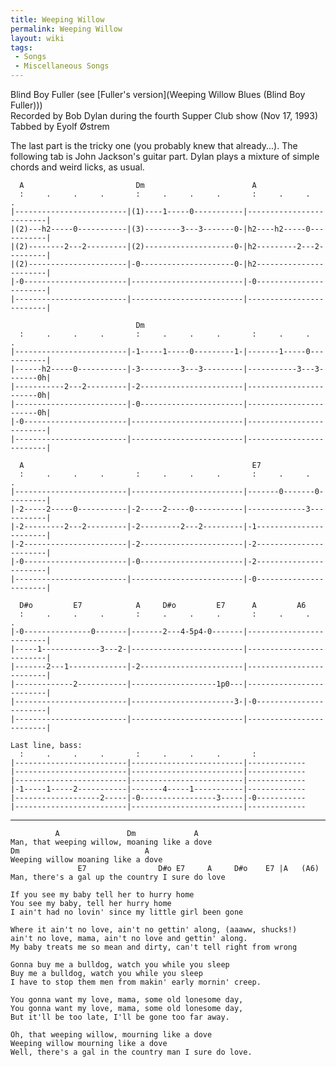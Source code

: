 ```yaml
---
title: Weeping Willow
permalink: Weeping Willow
layout: wiki
tags:
 - Songs
 - Miscellaneous Songs
---
```


Blind Boy Fuller (see [Fuller's
version](Weeping Willow Blues (Blind Boy Fuller)))  
Recorded by Bob Dylan during the fourth Supper Club show (Nov 17,
1993)  
Tabbed by Eyolf Østrem

The last part is the tricky one (you probably knew that already...). The
following tab is John Jackson's guitar part. Dylan plays a mixture of
simple chords and weird licks, as usual.

      A                         Dm                        A
      :     .     .     .       :     .     .     .       :     .     .     .
    |-------------------------|(1)----1-----0-----------|-------------------------|
    |(2)---h2-----0-----------|(3)--------3---3-------0-|h2----h2-----0-----------|
    |(2)--------2---2---------|(2)--------------------0-|h2---------2---2---------|
    |(2)----------------------|-0---------------------0-|h2-----------------------|
    |-0-----------------------|-------------------------|-0-----------------------|
    |-------------------------|-------------------------|-------------------------|

                                Dm
      :     .     .     .       :     .     .     .       :     .     .     .
    |-------------------------|-1-----1-----0---------1-|-------1-----0-----------|
    |------h2-----0-----------|-3---------3---3---------|-----------3---3-------0h|
    |-----------2---2---------|-2-----------------------|-----------------------0h|
    |-------------------------|-0-----------------------|-----------------------0h|
    |-0-----------------------|-------------------------|-------------------------|
    |-------------------------|-------------------------|-------------------------|

      A                                                   E7
      :     .     .     .       :     .     .     .       :     .     .     .
    |-------------------------|-------------------------|-------0-------0---------|
    |-2-----2-----0-----------|-2-----2-----0-----------|-------------3-----------|
    |-2---------2---2---------|-2---------2---2---------|-1-----------------------|
    |-2-----------------------|-2-----------------------|-2-----------------------|
    |-0-----------------------|-0-----------------------|-2-----------------------|
    |-------------------------|-------------------------|-0-----------------------|

      D#o         E7            A     D#o         E7      A         A6
      :     .     .     .       :     .     .     .       :     .     .     .
    |-0---------------0-------|-------2---4-5p4-0-------|-------------------------|
    |-----1-------------3---2-|-------------------------|-------------------------|
    |-------2---1-------------|-2-----------------------|-------------------------|
    |-------------2-----------|-------------------1p0---|-------------------------|
    |-------------------------|-----------------------3-|-0-----------------------|
    |-------------------------|-------------------------|-------------------------|

    Last line, bass:
      :     .     .     .       :     .     .     .       :
    |-------------------------|-------------------------|-------------
    |-------------------------|-------------------------|-------------
    |-------------------------|-------------------------|-------------
    |-1-----1-----2-----------|-------4-----1-----------|-------------
    |-------------------2-----|-0-----------------3-----|-0-----------
    |-------------------------|-------------------------|-------------

* * * * *

              A               Dm             A
    Man, that weeping willow, moaning like a dove
    Dm                            A
    Weeping willow moaning like a dove
                   E7                D#o E7     A     D#o    E7 |A   (A6)
    Man, there's a gal up the country I sure do love

    If you see my baby tell her to hurry home
    You see my baby, tell her hurry home
    I ain't had no lovin' since my little girl been gone

    Where it ain't no love, ain't no gettin' along, (aaaww, shucks!)
    ain't no love, mama, ain't no love and gettin' along.
    My baby treats me so mean and dirty, can't tell right from wrong

    Gonna buy me a bulldog, watch you while you sleep
    Buy me a bulldog, watch you while you sleep
    I have to stop them men from makin' early mornin' creep.

    You gonna want my love, mama, some old lonesome day,
    You gonna want my love, mama, some old lonesome day,
    But it'll be too late, I'll be gone too far away.

    Oh, that weeping willow, mourning like a dove
    Weeping willow mourning like a dove
    Well, there's a gal in the country man I sure do love.
